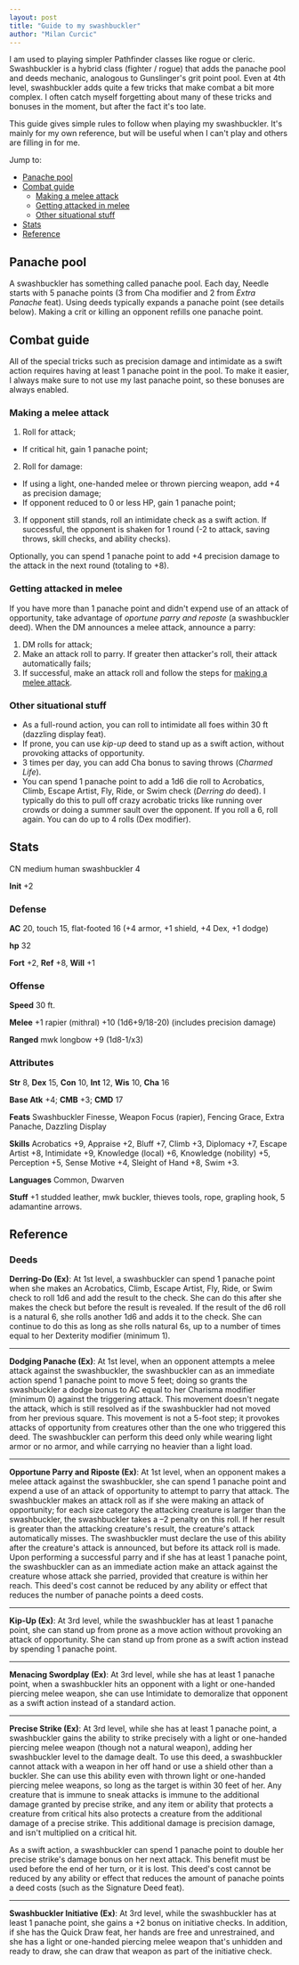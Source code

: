 ```yaml
---
layout: post
title: "Guide to my swashbuckler"
author: "Milan Curcic"
---
```


I am used to playing simpler Pathfinder classes like rogue or cleric.
Swashbuckler is a hybrid class (fighter / rogue) that adds the panache pool
and deeds mechanic, analogous to Gunslinger's grit point pool.
Even at 4th level, swashbuckler adds quite a few tricks that make combat
a bit more complex. I often catch myself forgetting about many of these
tricks and bonuses in the moment, but after the fact it's too late.

This guide gives simple rules to follow when playing my swashbuckler.
It's mainly for my own reference, but will be useful when I can't play and 
others are filling in for me.  

Jump to:

* [Panache pool](#panache-pool)
* [Combat guide](#combat-guide)
  - [Making a melee attack](#making-a-melee-attack)
  - [Getting attacked in melee](#getting-attacked-in-melee)
  - [Other situational stuff](#other-situational-stuff)
* [Stats](#stats)
* [Reference](#reference)

## Panache pool

A swashbuckler has something called panache pool.
Each day, Needle starts with 5 panache points (3 from Cha modifier and 2 from _Extra Panache_ feat).
Using deeds typically expands a panache point (see details below).
Making a crit or killing an opponent refills one panache point.

## Combat guide

All of the special tricks such as precision damage and intimidate as a swift
action requires having at least 1 panache point in the pool.
To make it easier, I always make sure to not use my last panache point,
so these bonuses are always enabled.

### Making a melee attack

1. Roll for attack;
  * If critical hit, gain 1 panache point;
2. Roll for damage:
  * If using a light, one-handed melee or thrown piercing weapon, add +4 as precision damage;
  * If opponent reduced to 0 or less HP, gain 1 panache point;
3. If opponent still stands, roll an intimidate check as a swift action. 
If successful, the opponent is shaken for 1 round (-2 to attack, saving throws, skill checks, and ability checks).

Optionally, you can spend 1 panache point to add +4 precision
damage to the attack in the next round (totaling to +8).

### Getting attacked in melee

If you have more than 1 panache point and didn't expend use of an attack of opportunity, take advantage of _oportune parry and reposte_
(a swashbuckler deed). When the DM announces a melee attack, announce a parry:

1. DM rolls for attack;
2. Make an attack roll to parry. If greater then attacker's roll, their attack
automatically fails;
3. If successful, make an attack roll and follow the steps for [making a melee attack](#making-a-melee-attack).

### Other situational stuff

* As a full-round action, you can roll to intimidate all foes within 30 ft 
(dazzling display feat).
* If prone, you can use _kip-up_ deed to stand up as a swift action,
without provoking attacks of opportunity.
* 3 times per day, you can add Cha bonus to saving throws (_Charmed Life_).
* You can spend 1 panache point to add a 1d6 die roll to 
Acrobatics, Climb, Escape Artist, Fly, Ride, or Swim check (_Derring do_ deed).
I typically do this to pull off crazy acrobatic tricks like running
over crowds or doing a summer sault over the opponent.
If you roll a 6, roll again. You can do up to 4 rolls (Dex modifier).

## Stats

CN medium human swashbuckler 4

**Init** +2

### Defense

**AC** 20, touch 15, flat-footed 16 (+4 armor, +1 shield, +4 Dex, +1 dodge)

**hp** 32

**Fort** +2, **Ref** +8, **Will** +1

### Offense

**Speed** 30 ft.

**Melee** +1 rapier (mithral) +10 (1d6+9/18-20) (includes precision damage)

**Ranged** mwk longbow +9 (1d8-1/x3)

### Attributes

**Str** 8, **Dex** 15, **Con** 10, **Int** 12, **Wis** 10, **Cha** 16

**Base Atk** +4; **CMB** +3; **CMD** 17

**Feats** Swashbuckler Finesse, Weapon Focus (rapier), Fencing Grace,
Extra Panache, Dazzling Display

**Skills** Acrobatics +9, Appraise +2, Bluff +7, Climb +3, Diplomacy +7,
Escape Artist +8, Intimidate +9, Knowledge (local) +6, Knowledge (nobility) +5,
Perception +5, Sense Motive +4, Sleight of Hand +8, Swim +3.

**Languages** Common, Dwarven

**Stuff** +1 studded leather, mwk buckler, thieves tools, rope, grapling hook,
5 adamantine arrows.

## Reference

### Deeds

**Derring-Do (Ex)**: At 1st level, a swashbuckler can spend 1 panache point when she makes an Acrobatics, Climb, Escape Artist, Fly, Ride, or Swim check to roll 1d6 and add the result to the check. She can do this after she makes the check but before the result is revealed. If the result of the d6 roll is a natural 6, she rolls another 1d6 and adds it to the check. She can continue to do this as long as she rolls natural 6s, up to a number of times equal to her Dexterity modifier (minimum 1).

---

**Dodging Panache (Ex)**: At 1st level, when an opponent attempts a melee attack against the swashbuckler, the swashbuckler can as an immediate action spend 1 panache point to move 5 feet; doing so grants the swashbuckler a dodge bonus to AC equal to her Charisma modifier (minimum 0) against the triggering attack. This movement doesn't negate the attack, which is still resolved as if the swashbuckler had not moved from her previous square. This movement is not a 5-foot step; it provokes attacks of opportunity from creatures other than the one who triggered this deed. The swashbuckler can perform this deed only while wearing light armor or no armor, and while carrying no heavier than a light load.

---

**Opportune Parry and Riposte (Ex)**: At 1st level, when an opponent makes a melee attack against the swashbuckler, she can spend 1 panache point and expend a use of an attack of opportunity to attempt to parry that attack. The swashbuckler makes an attack roll as if she were making an attack of opportunity; for each size category the attacking creature is larger than the swashbuckler, the swashbuckler takes a –2 penalty on this roll. If her result is greater than the attacking creature's result, the creature's attack automatically misses. The swashbuckler must declare the use of this ability after the creature's attack is announced, but before its attack roll is made. Upon performing a successful parry and if she has at least 1 panache point, the swashbuckler can as an immediate action make an attack against the creature whose attack she parried, provided that creature is within her reach. This deed's cost cannot be reduced by any ability or effect that reduces the number of panache points a deed costs.

---

**Kip-Up (Ex)**: At 3rd level, while the swashbuckler has at least 1 panache point, she can stand up from prone as a move action without provoking an attack of opportunity. She can stand up from prone as a swift action instead by spending 1 panache point.

---

**Menacing Swordplay (Ex)**: At 3rd level, while she has at least 1 panache point, when a swashbuckler hits an opponent with a light or one-handed piercing melee weapon, she can use Intimidate to demoralize that opponent as a swift action instead of a standard action.

---

**Precise Strike (Ex)**: At 3rd level, while she has at least 1 panache point, a swashbuckler gains the ability to strike precisely with a light or one-handed piercing melee weapon (though not a natural weapon), adding her swashbuckler level to the damage dealt. To use this deed, a swashbuckler cannot attack with a weapon in her off hand or use a shield other than a buckler. She can use this ability even with thrown light or one-handed piercing melee weapons, so long as the target is within 30 feet of her. Any creature that is immune to sneak attacks is immune to the additional damage granted by precise strike, and any item or ability that protects a creature from critical hits also protects a creature from the additional damage of a precise strike. This additional damage is precision damage, and isn't multiplied on a critical hit.

As a swift action, a swashbuckler can spend 1 panache point to double her precise strike's damage bonus on her next attack. This benefit must be used before the end of her turn, or it is lost. This deed's cost cannot be reduced by any ability or effect that reduces the amount of panache points a deed costs (such as the Signature Deed feat).

---

**Swashbuckler Initiative (Ex)**: At 3rd level, while the swashbuckler has at least 1 panache point, she gains a +2 bonus on initiative checks. In addition, if she has the Quick Draw feat, her hands are free and unrestrained, and she has a light or one-handed piercing melee weapon that's unhidden and ready to draw, she can draw that weapon as part of the initiative check.
